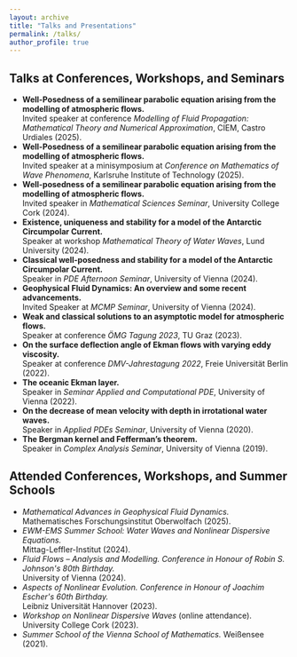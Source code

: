 ```yaml
---
layout: archive
title: "Talks and Presentations"
permalink: /talks/
author_profile: true
---
```


Talks at Conferences, Workshops, and Seminars
------
* <b>Well-Posedness of a semilinear parabolic equation arising from the modelling of atmospheric flows.</b><br />
Invited speaker at conference <i>Modelling of Fluid Propagation: Mathematical Theory and Numerical Approximation</i>, CIEM, Castro Urdiales (2025).
* <b>Well-Posedness of a semilinear parabolic equation arising from the modelling of atmospheric flows.</b><br />
Invited speaker at a minisymposium at <i>Conference on Mathematics of Wave Phenomena</i>, Karlsruhe Institute of Technology (2025).
* <b>Well-posedness of a semilinear parabolic equation arising from the modelling of atmospheric flows.</b><br />
Invited speaker in <i>Mathematical Sciences Seminar</i>, University College Cork (2024).
* <b>Existence, uniqueness and stability for a model of the Antarctic Circumpolar Current.</b><br />
Speaker at workshop <i>Mathematical Theory of Water Waves</i>, Lund University (2024).
* <b>Classical well-posedness and stability for a model of the Antarctic Circumpolar Current.</b><br />
Speaker in <i>PDE Afternoon Seminar</i>, University of Vienna (2024).
* <b>Geophysical Fluid Dynamics: An overview and some recent advancements.</b><br />
Invited Speaker at <i>MCMP Seminar</i>, University of Vienna (2024).
* <b>Weak and classical solutions to an asymptotic model for atmospheric flows.</b><br />
Speaker at conference <i>ÖMG Tagung 2023</i>, TU Graz (2023).
* <b>On the surface deflection angle of Ekman flows with varying eddy viscosity.</b><br />
Speaker at conference <i>DMV-Jahrestagung 2022</i>, Freie Universität Berlin (2022).
* <b>The oceanic Ekman layer.</b><br />
Speaker in <i>Seminar Applied and Computational PDE</i>, University of Vienna (2022).
* <b>On the decrease of mean velocity with depth in irrotational water waves.</b><br />
Speaker in <i>Applied PDEs Seminar</i>, University of Vienna (2020).
* <b>The Bergman kernel and Fefferman’s theorem.</b><br />
Speaker in <i>Complex Analysis Seminar</i>, University of Vienna (2019).

Attended Conferences, Workshops, and Summer Schools
------
* <i>Mathematical Advances in Geophysical Fluid Dynamics.</i><br />
Mathematisches Forschungsinstitut Oberwolfach (2025).
* <i>EWM-EMS Summer School: Water Waves and Nonlinear Dispersive Equations.</i><br />
Mittag-Leffler-Institut (2024).
* <i>Fluid Flows – Analysis and Modelling. Conference in Honour of Robin S. Johnson's 80th Birthday.</i><br />
University of Vienna (2024).
* <i>Aspects of Nonlinear Evolution. Conference in Honour of Joachim Escher's 60th Birthday.</i><br />
Leibniz Universität Hannover (2023).
* <i>Workshop on Nonlinear Dispersive Waves</i> (online attendance).<br />
 University College Cork (2023).
* <i>Summer School of the Vienna School of Mathematics.</i>
Weißensee (2021).
